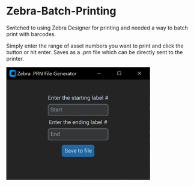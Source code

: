 # Zebra-Batch-Printing
Switched to using Zebra Designer for printing and needed a way to batch print with barcodes.

Simply enter the range of asset numbers you want to print and click the button or hit enter.
Saves as a .prn file which can be directly sent to the printer.

<img src="/screenshot.png" height=300>

